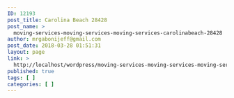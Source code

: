 ```yaml
---
ID: 12193
post_title: Carolina Beach 28428
post_name: >
  moving-services-moving-services-moving-services-carolinabeach-28428
author: mrgabonijeff@gmail.com
post_date: 2018-03-28 01:51:31
layout: page
link: >
  http://localhost/wordpress/moving-services-moving-services-moving-services-carolinabeach-28428/
published: true
tags: [ ]
categories: [ ]
---
```

